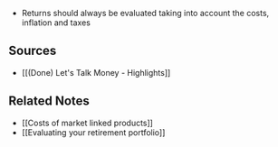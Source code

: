 - Returns should always be evaluated taking into account the costs, inflation and taxes

## Sources
- [[(Done) Let's Talk Money - Highlights]]

## Related Notes
- [[Costs of market linked products]]
- [[Evaluating your retirement portfolio]]